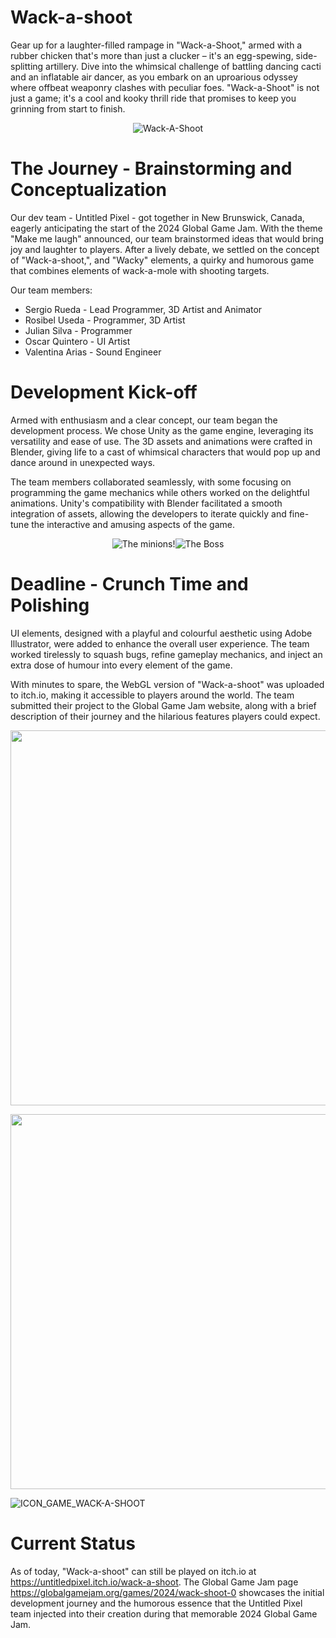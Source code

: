 # Wack-a-shoot

Gear up for a laughter-filled rampage in "Wack-a-Shoot," armed with a rubber chicken that's more than just a clucker – it's an egg-spewing, side-splitting artillery. Dive into the whimsical challenge of battling dancing cacti and an inflatable air dancer, as you embark on an uproarious odyssey where offbeat weaponry clashes with peculiar foes. "Wack-a-Shoot" is not just a game; it's a cool and kooky thrill ride that promises to keep you grinning from start to finish.

<p align="center">
     <img src="https://github.com/MethodCa/Wack-a-shoot/assets/15893276/1407aed3-f278-4176-9f7d-620905ea77e9" alt="Wack-A-Shoot">
</p>

# The Journey - Brainstorming and Conceptualization
Our dev team - Untitled Pixel - got together in New Brunswick, Canada, eagerly anticipating the start of the 2024 Global Game Jam. With the theme "Make me laugh" announced, our team brainstormed ideas that would bring joy and laughter to players. After a lively debate, we settled on the concept of "Wack-a-shoot,", and "Wacky" elements, a quirky and humorous game that combines elements of wack-a-mole with shooting targets.

Our team members:
- Sergio Rueda - Lead Programmer, 3D Artist and Animator
- Rosibel Useda - Programmer, 3D Artist
- Julian Silva - Programmer
- Oscar Quintero - UI Artist
- Valentina Arias - Sound Engineer

# Development Kick-off
Armed with enthusiasm and a clear concept, our team began the development process. We chose Unity as the game engine, leveraging its versatility and ease of use. The 3D assets and animations were crafted in Blender, giving life to a cast of whimsical characters that would pop up and dance around in unexpected ways.

The team members collaborated seamlessly, with some focusing on programming the game mechanics while others worked on the delightful animations. Unity's compatibility with Blender facilitated a smooth integration of assets, allowing the developers to iterate quickly and fine-tune the interactive and amusing aspects of the game.

<p align="center">
     <img src="https://github.com/MethodCa/Wack-a-shoot/assets/15893276/4fd34da2-b88a-4fc2-a012-4a809dfe3cb1" alt="The minions!"><img src="https://github.com/MethodCa/Wack-a-shoot/assets/15893276/52bab688-d3d1-4767-82f1-8d5522a413fc" alt="The Boss">
</p>



# Deadline - Crunch Time and Polishing
UI elements, designed with a playful and colourful aesthetic using Adobe Illustrator, were added to enhance the overall user experience. The team worked tirelessly to squash bugs, refine gameplay mechanics, and inject an extra dose of humour into every element of the game.

With minutes to spare, the WebGL version of "Wack-a-shoot" was uploaded to itch.io, making it accessible to players around the world. The team submitted their project to the Global Game Jam website, along with a brief description of their journey and the hilarious features players could expect.
<p align="center">
     <img src="https://github.com/MethodCa/Wack-a-shoot/assets/15893276/fd8b2154-4453-4f4a-9790-c677994cf24f" alt="" width="600" >
</p>
<p align="center">
     <img src="https://github.com/MethodCa/Wack-a-shoot/assets/15893276/29e705d3-a109-45db-b95b-bb075fbe7ece" alt="" width="600" >
</p>




![ICON_GAME_WACK-A-SHOOT](https://github.com/MethodCa/Wack-a-shoot/assets/15893276/b43e91f8-b4ee-4c98-96ae-598639a11492)

# Current Status

As of today, "Wack-a-shoot" can still be played on itch.io at https://untitledpixel.itch.io/wack-a-shoot. The Global Game Jam page https://globalgamejam.org/games/2024/wack-shoot-0 showcases the initial development journey and the humorous essence that the Untitled Pixel team injected into their creation during that memorable 2024 Global Game Jam.


